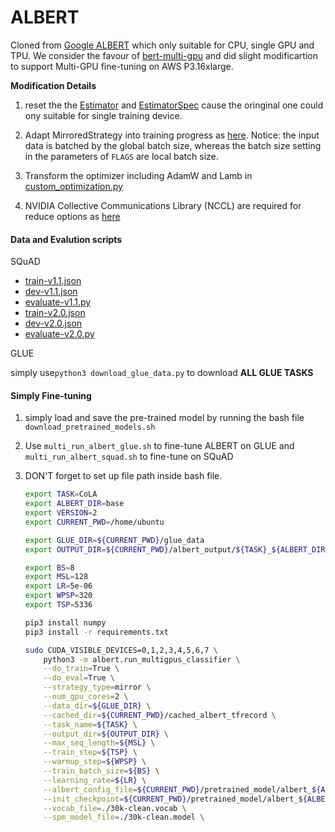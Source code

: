 ALBERT
======
Cloned from [Google ALBERT](https://github.com/google-research/ALBERT) which only suitable for CPU, single GPU and TPU. We consider the favour of [bert-multi-gpu](https://github.com/HaoyuHu/bert-multi-gpu) and did slight modificartion to support Multi-GPU fine-tuning on AWS P3.16xlarge.

**Modification Details**

1. reset the the [Estimator](https://github.com/ZheyuYe/ALBERT/blob/master/albert/run_multigpus_classifier.py#L316) and [EstimatorSpec](https://github.com/ZheyuYe/ALBERT/blob/master/albert/classifier_utils.py#L889) cause the oringinal one could ony suitable for single training device.

2. Adapt MirroredStrategy into training progress as [here](https://github.com/ZheyuYe/ALBERT/blob/master/albert/run_multigpus_classifier.py#L253). Notice: the input data is batched by the global batch size, whereas the batch size setting in the parameters of `FLAGS` are local batch size.

3. Transform the optimizer including AdamW and Lamb in [custom_optimization.py](https://github.com/ZheyuYe/ALBERT/blob/master/albert/custom_optimization.py)

4. NVIDIA Collective Communications Library (NCCL) are required for reduce options as [here](https://github.com/tensorflow/tensorflow/issues/21470#issuecomment-422506263)



#### Data and Evalution scripts

SQuAD

*   [train-v1.1.json](https://rajpurkar.github.io/SQuAD-explorer/dataset/train-v1.1.json)
*   [dev-v1.1.json](https://rajpurkar.github.io/SQuAD-explorer/dataset/dev-v1.1.json)
*   [evaluate-v1.1.py](https://github.com/allenai/bi-att-flow/blob/master/squad/evaluate-v1.1.py)
*   [train-v2.0.json](https://rajpurkar.github.io/SQuAD-explorer/dataset/train-v2.0.json)
*   [dev-v2.0.json](https://rajpurkar.github.io/SQuAD-explorer/dataset/dev-v2.0.json)
*   [evaluate-v2.0.py](https://worksheets.codalab.org/rest/bundles/0x6b567e1cf2e041ec80d7098f031c5c9e/contents/blob/)

GLUE

simply use`python3 download_glue_data.py` to download **ALL GLUE TASKS**

#### Simply Fine-tuning

1. simply load and save the pre-trained model by running the bash file `download_pretrained_models.sh`

2. Use `multi_run_albert_glue.sh` to fine-tune ALBERT on GLUE and `multi_run_albert_squad.sh` to fine-tune on SQuAD

3. DON'T forget to set up file path inside bash file.

   ```bash
   export TASK=CoLA
   export ALBERT_DIR=base
   export VERSION=2
   export CURRENT_PWD=/home/ubuntu

   export GLUE_DIR=${CURRENT_PWD}/glue_data
   export OUTPUT_DIR=${CURRENT_PWD}/albert_output/${TASK}_${ALBERT_DIR}_v${VERSION}

   export BS=8
   export MSL=128
   export LR=5e-06
   export WPSP=320
   export TSP=5336

   pip3 install numpy
   pip3 install -r requirements.txt

   sudo CUDA_VISIBLE_DEVICES=0,1,2,3,4,5,6,7 \
       python3 -m albert.run_multigpus_classifier \
       --do_train=True \
       --do_eval=True \
       --strategy_type=mirror \
       --num_gpu_cores=2 \
       --data_dir=${GLUE_DIR} \
       --cached_dir=${CURRENT_PWD}/cached_albert_tfrecord \
       --task_name=${TASK} \
       --output_dir=${OUTPUT_DIR} \
       --max_seq_length=${MSL} \
       --train_step=${TSP} \
       --warmup_step=${WPSP} \
       --train_batch_size=${BS} \
       --learning_rate=${LR} \
       --albert_config_file=${CURRENT_PWD}/pretrained_model/albert_${ALBERT_DIR}_v${VERSION}/albert_config.json \
       --init_checkpoint=${CURRENT_PWD}/pretrained_model/albert_${ALBERT_DIR}_v${VERSION}/model.ckpt-best \
       --vocab_file=./30k-clean.vocab \
       --spm_model_file=./30k-clean.model \
   ```
